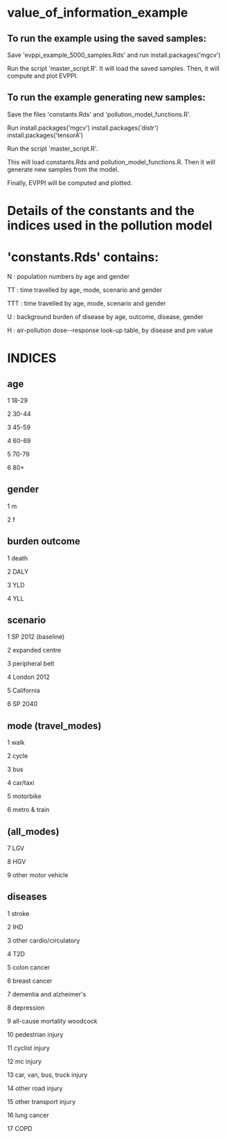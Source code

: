 # value_of_information_example

## To run the example using the saved samples:

Save 'evppi_example_5000_samples.Rds' and run
install.packages('mgcv')

Run the script 'master_script.R'. It will load the saved samples. Then, it will compute and plot EVPPI.


## To run the example generating new samples:

Save the files 'constants.Rds' and 'pollution_model_functions.R'.

Run
install.packages('mgcv')
install.packages('distr')
install.packages('tensorA')

Run the script 'master_script.R'.

This will load constants.Rds and pollution_model_functions.R. Then it will generate new samples from the model.

Finally, EVPPI will be computed and plotted.


# Details of the constants and the indices used in the pollution model


# 'constants.Rds' contains:
 N : population numbers by age and gender

 TT : time travelled by age, mode, scenario and gender

 TTT : time travelled by age, mode, scenario and gender

 U : background burden of disease by age, outcome, disease, gender

 H : air-pollution dose--response look-up table, by disease and pm value

# INDICES ##
## age
 1 18-29

 2 30-44

 3 45-59

 4 60-69

 5 70-79

 6 80+
## gender
 1 m

 2 f
## burden outcome
 1 death

 2 DALY

 3 YLD

 4 YLL
## scenario
 1 SP 2012 (baseline)

 2 expanded centre

 3 peripheral belt

 4 London 2012

 5 California

 6 SP 2040
## mode (travel_modes)
 1 walk

 2 cycle

 3 bus

 4 car/taxi

 5 motorbike

 6 metro & train
## (all_modes)
 7 LGV

 8 HGV

 9 other motor vehicle
## diseases 
 1 stroke

 2 IHD

 3 other cardio/circulatory

 4 T2D

 5 colon cancer

 6 breast cancer

 7 dementia and alzheimer's

 8 depression

 9 all-cause mortality woodcock

 10 pedestrian injury

 11 cyclist injury

 12 mc injury

 13 car, van, bus, truck injury

 14 other road injury

 15 other transport injury

 16 lung cancer

 17 COPD

